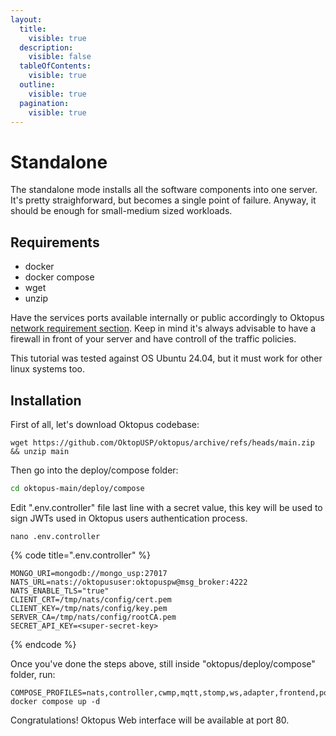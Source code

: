 ```yaml
---
layout:
  title:
    visible: true
  description:
    visible: false
  tableOfContents:
    visible: true
  outline:
    visible: true
  pagination:
    visible: true
---
```


# Standalone

The standalone mode installs all the software components into one server. It's pretty straighforward, but becomes a single point of failure. Anyway, it should be enough for small-medium sized workloads.

## Requirements

* docker
* docker compose
* wget
* unzip

Have the services ports available internally or public accordingly to Oktopus [network requirement section](../requirements/network.md). Keep in mind it's always advisable to have a firewall in front of your server and have controll of the traffic policies.

This tutorial was tested against OS Ubuntu 24.04, but it must work for other linux systems too.

## Installation

First of all, let's download Oktopus codebase:

```
wget https://github.com/OktopUSP/oktopus/archive/refs/heads/main.zip && unzip main
```

Then go into the deploy/compose folder:

```bash
cd oktopus-main/deploy/compose
```

Edit ".env.controller" file last line with a secret value, this key will be used to sign JWTs used in Oktopus users authentication process.

```
nano .env.controller
```

{% code title=".env.controller" %}
```
MONGO_URI=mongodb://mongo_usp:27017
NATS_URL=nats://oktopususer:oktopuspw@msg_broker:4222
NATS_ENABLE_TLS="true"
CLIENT_CRT=/tmp/nats/config/cert.pem
CLIENT_KEY=/tmp/nats/config/key.pem
SERVER_CA=/tmp/nats/config/rootCA.pem
SECRET_API_KEY=<super-secret-key>
```
{% endcode %}

Once you've done the steps above, still inside "oktopus/deploy/compose" folder, run:

```
COMPOSE_PROFILES=nats,controller,cwmp,mqtt,stomp,ws,adapter,frontend,portainer docker compose up -d
```

Congratulations! Oktopus Web interface will be available at port 80.
